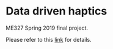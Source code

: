 # Data driven haptics
ME327 Spring 2019 final project.

Please refer to this [link](http://charm.stanford.edu/ME327/MohtashamYuanYako) for details. 
